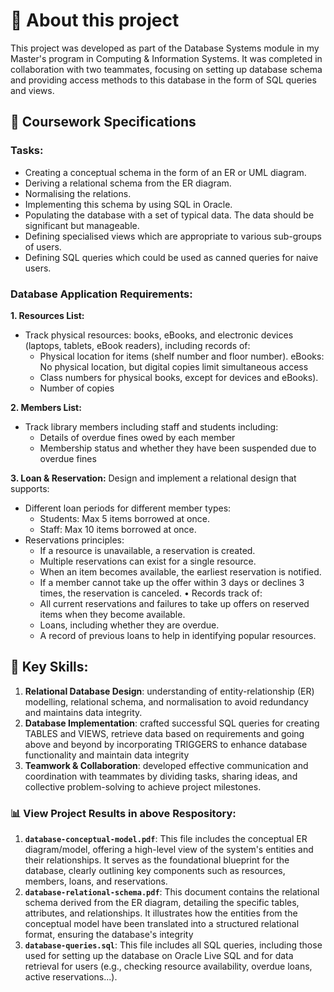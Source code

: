 # 📘 About this project
This project was developed as part of the Database Systems module in my Master's program in Computing & Information Systems. 
It was completed in collaboration with two teammates, focusing on setting up database schema and providing access methods to this database in the form of SQL queries and views. 

## 📂 Coursework Specifications

### Tasks:
- Creating a conceptual schema in the form of an ER or UML diagram.
- Deriving a relational schema from the ER diagram.
- Normalising the relations.
- Implementing this schema by using SQL in Oracle.
- Populating the database with a set of typical data. The data should be significant but manageable.
- Defining specialised views which are appropriate to various sub-groups of users.
- Defining SQL queries which could be used as canned queries for naive users.


###  Database Application Requirements:
**1. Resources List:**
- Track physical resources: books, eBooks, and electronic devices (laptops, tablets, eBook readers), including records of:
  + Physical location for items (shelf number and floor number). eBooks: No physical location, but digital copies limit simultaneous access
  + Class numbers for physical books, except for devices and eBooks).
  + Number of copies

**2. Members List:**
- Track library members including staff and students including:
  + Details of overdue fines owed by each member
  + Membership status and whether they have been suspended due to overdue fines
    
**3. Loan & Reservation:**
Design and implement a relational design that supports:
- Different loan periods for different member types:
  + Students: Max 5 items borrowed at once.
  + Staff: Max 10 items borrowed at once.
- Reservations principles:
  + If a resource is unavailable, a reservation is created.
  + Multiple reservations can exist for a single resource.
  + When an item becomes available, the earliest reservation is notified.
  + If a member cannot take up the offer within 3 days or declines 3 times, the reservation is canceled.
• Records track of:
  + All current reservations and failures to take up offers on reserved items when they become available.
  + Loans, including whether they are overdue.
  + A record of previous loans to help in identifying popular resources.


## 🧠 Key Skills: 
1. **Relational Database Design**: understanding of entity-relationship (ER) modelling, relational schema, and normalisation to avoid redundancy and maintains data integrity.
2. **Database Implementation**: crafted successful SQL queries for creating TABLES and VIEWS, retrieve data based on requirements and going above and beyond by incorporating TRIGGERS to enhance database functionality and maintain data integrity
3. **Teamwork & Collaboration**: developed effective communication and coordination with teammates by dividing tasks, sharing ideas, and collective problem-solving to achieve project milestones.


### 📊 View Project Results in above Respository:
1. **`database-conceptual-model.pdf`**: This file includes the conceptual ER diagram/model, offering a high-level view of the system's entities and their relationships. It serves as the foundational blueprint for the database, clearly outlining key components such as resources, members, loans, and reservations.
2. **`database-relational-schema.pdf`**: This document contains the relational schema derived from the ER diagram, detailing the specific tables, attributes, and relationships. It illustrates how the entities from the conceptual model have been translated into a structured relational format, ensuring the database's integrity
3. **`database-queries.sql`**: This file includes all SQL queries, including those used for setting up the database on Oracle Live SQL and for data retrieval for users (e.g., checking resource availability, overdue loans, active reservations...).
